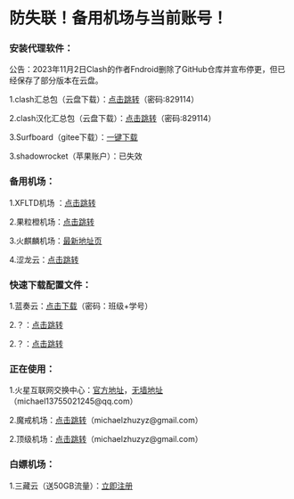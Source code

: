 # 防失联！备用机场与当前账号！

### 安装代理软件：
<p>公告：2023年11月2日Clash的作者Fndroid删除了GitHub仓库并宣布停更，但已经保存了部分版本在云盘。
<p>1.clash汇总包（云盘下载）：<a href="https://michaelzhu.lanzoub.com/b032s57wd">点击跳转</a>（密码:829114）
<p>2.clash汉化汇总包（云盘下载）：<a href="https://michaelzhu.lanzoue.com/b033kw99c">点击跳转</a>（密码:829114）  
<p>3.Surfboard（gitee下载）：<a href="https://foruda.gitee.com/attach_file/1708796675848446221/surfboard.apk?token=bfa8de51b1479eed08519cc025d7848b&ts=1708797491&attname=Surfboard.apk">一键下载</a>
<p>3.shadowrocket（苹果账户）：已失效

### 备用机场：
<p>1.XFLTD机场 ：<a href="https://xftld.org/#/register?code=CzTkjzJw">点击跳转</a>
<p>2.果粒橙机场：<a href="https://guolicheng.cc/index.php#/login">点击跳转</a>
<p>3.火麒麟机场：<a href="https://a.krbee.win/">最新地址页</a>
<p>4.涩龙云：<a href="https://www.selom.xyz/#/login">点击跳转</a>

### 快速下载配置文件：
<p>1.蓝奏云：<a href="https://michaelzhu.lanzoue.com/iAImb1padbab">点击下载</a>（密码：班级+学号）
<p>2.？：<a href="？">点击跳转</a>
<p>2.？：<a href="？">点击跳转</a>
  
### 正在使用：
<p>1.火星互联网交换中心：<a href="https://dash.marsix.net/">官方地址</a>，<a href="http://139.177.191.91:9443/">无墙地址</a>（michael13755021245@qq.com）
<p>2.魔戒机场：<a href="https://mojie.me">点击跳转</a>（michaelzhuzyz@gmail.com）
<p>2.顶级机场：<a href="https://xn--mes358a9urctx.com/">点击跳转</a>（michaelzhuzyz@gmail.com）

### 白嫖机场：
<p>1.三藏云（送50GB流量）：<a href="https://sanzangyun.cc/#/register?code=rYIvqDqp">立即注册</a>



